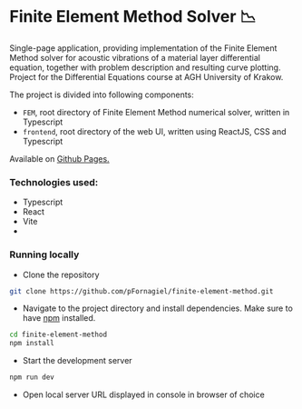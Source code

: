 # Finite Element Method Solver 📉

Single-page application, providing implementation of the Finite Element Method solver for acoustic vibrations of a material layer differential equation, together with problem description and resulting curve plotting. Project for the Differential Equations course at AGH University of Krakow.

The project is divided into following components:
- `FEM`, root directory of Finite Element Method numerical solver, written in Typescript
- `frontend`, root directory of the web UI, written using ReactJS, CSS and Typescript

Available on [Github Pages.](https://pfornagiel.github.io/finite-element-method/)

### Technologies used:
- Typescript
- React
- Vite
- 
### Running locally
- Clone the repository
```bash
git clone https://github.com/pFornagiel/finite-element-method.git
```
- Navigate to the project directory and install dependencies. Make sure to have [npm](https://www.npmjs.com/) installed.

```bash
cd finite-element-method
npm install
```
- Start the development server
```bash
npm run dev
```
- Open local server URL displayed in console in browser of choice
